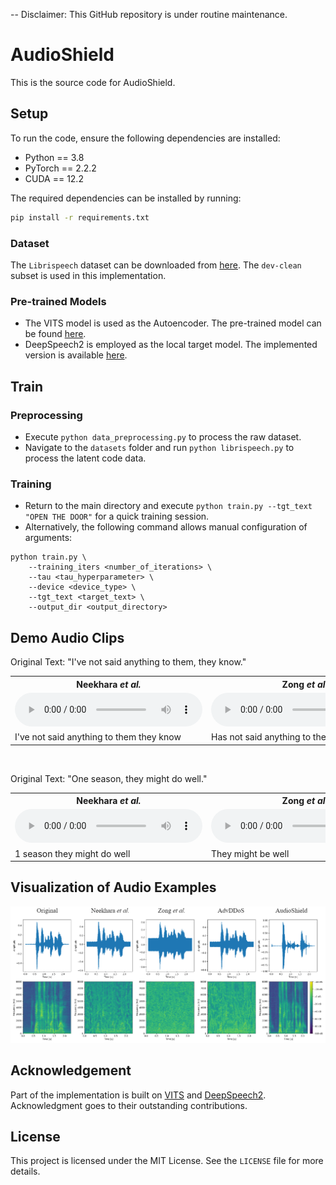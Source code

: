-- Disclaimer: This GitHub repository is under routine maintenance.

# AudioShield

This is the source code for AudioShield.

## Setup

To run the code, ensure the following dependencies are installed:

- Python == 3.8
- PyTorch == 2.2.2
- CUDA == 12.2

The required dependencies can be installed by running:

```bash
pip install -r requirements.txt
```

### Dataset

The `Librispeech` dataset can be downloaded from [here](https://www.openslr.org/12). The `dev-clean` subset is used in this implementation.

### Pre-trained Models

- The VITS model is used as the Autoencoder. The pre-trained model can be found [here](<https://drive.google.com/drive/folders/1ksarh-cJf3F5eKJjLVWY0X1j1qsQqiS2>).
- DeepSpeech2 is employed as the local target model. The implemented version is available [here](<https://github.com/SeanNaren/deepspeech.pytorch>).

## Train

### Preprocessing

- Execute `python data_preprocessing.py` to process the raw dataset.
- Navigate to the `datasets` folder and run `python librispeech.py` to process the latent code data.

### Training

- Return to the main directory and execute `python train.py --tgt_text "OPEN THE DOOR"` for a quick training session.
- Alternatively, the following command allows manual configuration of arguments:

```shell
python train.py \
	--training_iters <number_of_iterations> \
	--tau <tau_hyperparameter> \
	--device <device_type> \
	--tgt_text <target_text> \
	--output_dir <output_directory>
```

## Demo Audio Clips
<p>Original Text: "I've not said anything to them, they know."</p>

<table>
  <tr>
    <th>Neekhara <em>et al.</em></th>
    <th>Zong <em>et al.</em></th>
    <th>AdvDDoS</th>
    <th>AudioShield</th>
  </tr>
  <tr>
    <td><audio controls><source src="./demo/audio/neek_0.wav" type="audio/wav"></audio></td>
    <td><audio controls><source src="./demo/audio/zong_0.wav" type="audio/wav"></audio></td>
    <td><audio controls><source src="./demo/audio/adv_0.wav" type="audio/wav"></audio></td>
    <td><audio controls><source src="./demo/audio/audioshield_0.wav" type="audio/wav"></audio></td>
  </tr>
  <tr>
    <td>I've not said anything to them they know</td>
    <td>Has not said anything to them they know</td>
    <td>I've not said anything to them they know</td>
    <td>No I don't know who had anything to do with</td>
  </tr>
</table>

<p>&nbsp;</p>

<p>Original Text: "One season, they might do well."</p>

<table>
  <tr>
    <th>Neekhara <em>et al.</em></th>
    <th>Zong <em>et al.</em></th>
    <th>AdvDDoS</th>
    <th>AudioShield</th>
  </tr>
  <tr>
    <td><audio controls><source src="./demo/audio/neek_1.wav" type="audio/wav"></audio></td>
    <td><audio controls><source src="./demo/audio/zong_1.wav" type="audio/wav"></audio></td>
    <td><audio controls><source src="./demo/audio/adv_1.wav" type="audio/wav"></audio></td>
    <td><audio controls><source src="./demo/audio/audioshield_1.wav" type="audio/wav"></audio></td>
  </tr>
  <tr>
    <td>1 season they might do well</td>
    <td>They might be well</td>
    <td>1 piece and you might be well</td>
    <td>Most of the time</td>
  </tr>
</table>


## Visualization of Audio Examples

![Image](./demo/image/Example1.png) 

## Acknowledgement

Part of the implementation is built on [VITS](https://github.com/jaywalnut310/vits) and [DeepSpeech2](<https://github.com/SeanNaren/deepspeech.pytorch>). Acknowledgment goes to their outstanding contributions.

## License

This project is licensed under the MIT License. See the `LICENSE` file for more details.

